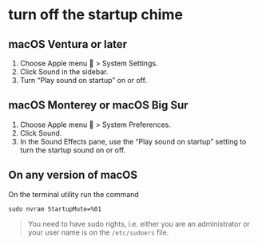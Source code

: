 
# turn off the startup chime
## macOS Ventura or later
 1. Choose Apple menu  > System Settings.
 2. Click Sound in the sidebar.
 3. Turn “Play sound on startup” on or off.
## macOS Monterey or macOS Big Sur
 1. Choose Apple menu  > System Preferences.
 2. Click Sound.
 3. In the Sound Effects pane, use the “Play sound on startup” setting to turn the startup sound on or off.
## On any version of macOS
On the terminal utility run the command
```
sudo nvram StartupMute=%01
```
>You need to have sudo rights, i.e. either you are an administrator or your user name is on the `/etc/sudoers` file.  